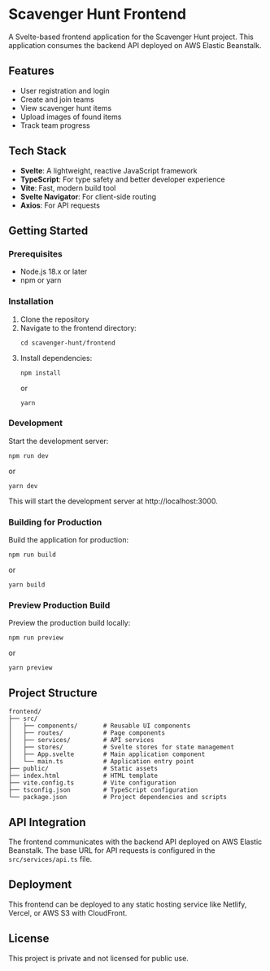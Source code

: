 # Scavenger Hunt Frontend

A Svelte-based frontend application for the Scavenger Hunt project. This application consumes the backend API deployed on AWS Elastic Beanstalk.

## Features

- User registration and login
- Create and join teams
- View scavenger hunt items
- Upload images of found items
- Track team progress

## Tech Stack

- **Svelte**: A lightweight, reactive JavaScript framework
- **TypeScript**: For type safety and better developer experience
- **Vite**: Fast, modern build tool
- **Svelte Navigator**: For client-side routing
- **Axios**: For API requests

## Getting Started

### Prerequisites

- Node.js 18.x or later
- npm or yarn

### Installation

1. Clone the repository
2. Navigate to the frontend directory:
   ```
   cd scavenger-hunt/frontend
   ```
3. Install dependencies:
   ```
   npm install
   ```
   or
   ```
   yarn
   ```

### Development

Start the development server:

```
npm run dev
```

or

```
yarn dev
```

This will start the development server at http://localhost:3000.

### Building for Production

Build the application for production:

```
npm run build
```

or

```
yarn build
```

### Preview Production Build

Preview the production build locally:

```
npm run preview
```

or

```
yarn preview
```

## Project Structure

```
frontend/
├── src/
│   ├── components/       # Reusable UI components
│   ├── routes/           # Page components
│   ├── services/         # API services
│   ├── stores/           # Svelte stores for state management
│   ├── App.svelte        # Main application component
│   └── main.ts           # Application entry point
├── public/               # Static assets
├── index.html            # HTML template
├── vite.config.ts        # Vite configuration
├── tsconfig.json         # TypeScript configuration
└── package.json          # Project dependencies and scripts
```

## API Integration

The frontend communicates with the backend API deployed on AWS Elastic Beanstalk. The base URL for API requests is configured in the `src/services/api.ts` file.

## Deployment

This frontend can be deployed to any static hosting service like Netlify, Vercel, or AWS S3 with CloudFront.

## License

This project is private and not licensed for public use.
